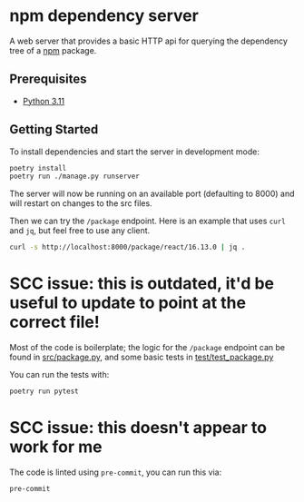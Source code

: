 # npm dependency server

A web server that provides a basic HTTP api for querying the dependency
tree of a [npm](https://npmjs.org) package.

## Prerequisites

* [Python 3.11](https://www.python.org/downloads/release/python-3116/)

## Getting Started

To install dependencies and start the server in development mode:

```sh
poetry install
poetry run ./manage.py runserver
```

The server will now be running on an available port (defaulting to 8000) and
will restart on changes to the src files.

Then we can try the `/package` endpoint. Here is an example that uses `curl` and
`jq`, but feel free to use any client.

```sh
curl -s http://localhost:8000/package/react/16.13.0 | jq .
```

# SCC issue: this is outdated, it'd be useful to update to point at the correct file!
Most of the code is boilerplate; the logic for the `/package` endpoint can be
found in [src/package.py](src/package.py), and some basic tests in
[test/test_package.py](test/test_package.py)

You can run the tests with:

```sh
poetry run pytest
```

# SCC issue: this doesn't appear to work for me
The code is linted using `pre-commit`, you can run this via:

```sh
pre-commit
```
